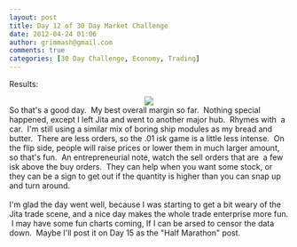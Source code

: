 ```yaml
---
layout: post
title: Day 12 of 30 Day Market Challenge
date: 2012-04-24 01:06
author: grimmash@gmail.com
comments: true
categories: [30 Day Challenge, Economy, Trading]
---
```

Results:<br /><div style="clear: both; text-align: center;"><a href="http://grimmash.com/wp-content/uploads/2012/04/Day-121.png" style="margin-left: 1em; margin-right: 1em;"><img border="0" src="http://grimmash.com/wp-content/uploads/2012/04/Day-121.png" /></a></div>So that's a good day. &nbsp;My best overall margin so far. &nbsp;Nothing special happened, except I left Jita and went to another major hub. &nbsp;Rhymes with &nbsp;a car. &nbsp;I'm still using a similar mix of boring ship modules as my bread and butter. &nbsp;There are less orders, so the .01 isk game is a little less intense. &nbsp;On the flip side, people will raise prices or lower them in much larger amount, so that's fun. &nbsp;An entrepreneurial note, watch the sell orders that are &nbsp;a few isk above the buy orders. &nbsp;They can help when you want some stock, or they can be a sign to get out if the quantity is higher than you can snap up and turn around.<br /><br />I'm glad the day went well, because I was starting to get a bit weary of the Jita trade scene, and a nice day makes the whole trade enterprise more fun. &nbsp;I may have some fun charts coming, If I can be arsed to censor the data down. &nbsp;Maybe I'll post it on Day 15 as the "Half Marathon" post.
